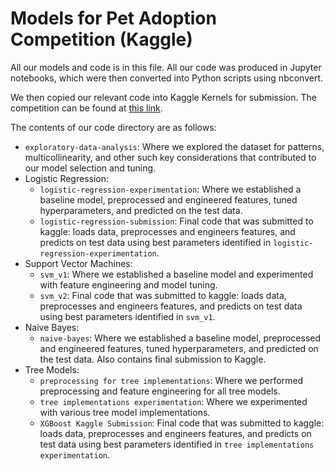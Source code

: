 # Models for Pet Adoption Competition (Kaggle)

All our models and code is in this file. All our code was produced in Jupyter notebooks, which were then converted into Python scripts using nbconvert.

We then copied our relevant code into Kaggle Kernels for submission. The competition can be found at [this link](https://www.kaggle.com/c/petfinder-adoption-prediction).

The contents of our code directory are as follows:

* `exploratory-data-analysis`: Where we explored the dataset for patterns, multicollinearity, and other such key considerations that contributed to our model selection and tuning.
* Logistic Regression:
    * `logistic-regression-experimentation`: Where we established a baseline model, preprocessed and engineered features, tuned hyperparameters, and predicted on the test data.
    * `logistic-regression-submission`: Final code that was submitted to kaggle: loads data, preprocesses and engineers features, and predicts on test data using best parameters identified in `logistic-regression-experimentation`.
* Support Vector Machines:
    * `svm_v1`: Where we established a baseline model and experimented with feature engineering and model tuning.
    * `svm_v2`: Final code that was submitted to kaggle: loads data, preprocesses and engineers features, and predicts on test data using best parameters identified in `svm_v1`.
* Naive Bayes:
    * `naive-bayes`: Where we established a baseline model, preprocessed and engineered features, tuned hyperparameters, and predicted on the test data. Also contains final submission to Kaggle.
* Tree Models:
    * `preprocessing for tree implementations`: Where we performed preprocessing and feature engineering for all tree models.
    * `tree implementations experimentation`: Where we experimented with various tree model implementations.
    * `XGBoost Kaggle Submission`: Final code that was submitted to kaggle: loads data, preprocesses and engineers features, and predicts on test data using best parameters identified in `tree implementations experimentation`.

